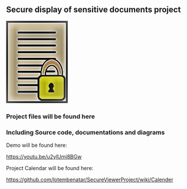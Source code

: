 ## Secure display of sensitive documents project

![alt text](LogoStyled.png)

### Project files will be found here
### Including Source code, documentations and diagrams

Demo will be found here:

https://youtu.be/u2ylUmj8BGw

Project Calendar will be found here:

https://github.com/lotembenatar/SecureViewerProject/wiki/Calender
